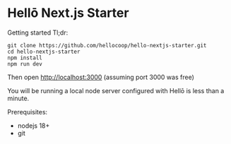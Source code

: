# Hellō Next.js Starter

Getting started Tl;dr:

```
git clone https://github.com/hellocoop/hello-nextjs-starter.git
cd hello-nextjs-starter
npm install
npm run dev
```

Then open <http://localhost:3000> (assuming port 3000 was free)

You will be running a local node server configured with Hellō is less than a minute.

Prerequisites:

- nodejs 18+
- git